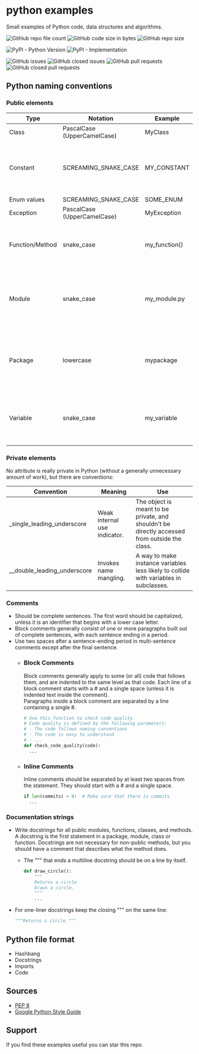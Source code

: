 # python examples

Small examples of Python code, data structures and algorithms.

![GitHub repo file count](https://img.shields.io/github/directory-file-count/rubenhortas/python_examples)
![GitHub code size in bytes](https://img.shields.io/github/languages/code-size/rubenhortas/python_examples)
![GitHub repo size](https://img.shields.io/github/repo-size/rubenhortas/python_examples)

![PyPI - Python Version](https://img.shields.io/pypi/pyversions/python_examples?logo=python&logoColor=yellow)
![PyPI - Implementation](https://img.shields.io/pypi/implementation/python_examples?logo=python&logoColor=yellow)

![GitHub issues](https://img.shields.io/github/issues-raw/rubenhortas/python_examples?logo=github)
![GitHub closed issues](https://img.shields.io/github/issues-closed-raw/rubenhortas/python_examples?logo=github)
![GitHub pull requests](https://img.shields.io/github/issues-pr-raw/rubenhortas/python_examples?&logo=github)
![GitHub closed pull requests](https://img.shields.io/github/issues-pr-closed-raw/rubenhortas/python_examples?logo=github)

## Python naming conventions

### Public elements

| Type            | Notation                    | Example       | Notes                                                                             |
|-----------------|-----------------------------|---------------|-----------------------------------------------------------------------------------|
| Class           | PascalCase (UpperCamelCase) | MyClass       |                                                                                   |
| Constant        | SCREAMING_SNAKE_CASE        | MY_CONSTANT   | Uppercase single letter, word, or words. Separate words with underscores.         |
| Enum values     | SCREAMING_SNAKE_CASE        | SOME_ENUM     |                                                                                   |
| Exception       | PascalCase (UpperCamelCase) | MyException   |                                                                                   |
| Function/Method | snake_case                  | my_function() | Lowercase word or words. Separate words by underscores.                           |
| Module          | snake_case                  | my_module.py  | Short. Lowercase word or words.  Underscores can be used if improves readability. |
| Package         | lowercase                   | mypackage     | Short. Lowercase word or words. The use of underscores is discouraged.            |
| Variable        | snake_case                  | my_variable   | Lowercase single letter, word, or words. Separate words with underscores.         |

### Private elements

No attribute is really private in Python (without a generally unnecessary amount of work), but there are conventions:

| Convention                  | Meaning                      | Use                                                                                           |
|-----------------------------|------------------------------|-----------------------------------------------------------------------------------------------|
| _single_leading_underscore  | Weak internal use indicator. | The object is meant to be private, and shouldn't be directly accessed from outside the class. |
| __double_leading_underscore | Invokes name mangling.       | A way to make instance variables less likely to collide with variables in subclasses.         |

### Comments

* Should be complete sentences. The first word should be capitalized, unless it is an identifier that begins with a
  lower case letter.
* Block comments generally consist of one or more paragraphs built out of complete sentences, with each sentence ending
  in a period.
* Use two spaces after a sentence-ending period in multi-sentence comments except after the final sentence.
    * ### Block Comments
      Block comments generally apply to some (or all) code that follows them, and are indented to the same level as that
      code.
      Each line of a block comment starts with a # and a single space (unless it is indented text inside the comment).  
      Paragraphs inside a block comment are separated by a line containing a single #.

      ```python
      # Use this function to check code quality. 
      # Code quality is defined by the following parameters: 
      # - The code follows naming conventions
      # - The code is easy to understand
      # - ...
      def check_code_quality(code):
        ...
      ```

    * ### Inline Comments
      Inline comments should be separated by at least two spaces from the statement. They should start with a # and a
      single space.

      ```python
      if len(commits) > 0:  # Make sure that there is commits
        ...
      ```

### Documentation strings

* Write docstrings for all public modules, functions, classes, and methods.
  A docstring is the first statement in a package, module, class or function.
  Docstrings are not necessary for non-public methods, but you should have a comment that describes what the method
  does.
  * The """ that ends a multiline docstring should be on a line by itself.

    ```python
    def draw_circle():
        """
        Returns a circle
        Draws a circle.
        """
        ...
    ```
* For one-liner docstrings keep the closing """ on the same line:
  ```python
  """Returns a circle."""
  ```

## Python file format

  * Hashbang
  * Docstrings
  * Imports
  * Code

## Sources

* [PEP 8](https://peps.python.org/pep-0008)
* [Google Python Style Guide](https://google.github.io/styleguide/pyguide.html)

## Support

If you find these examples useful you can star this repo.
